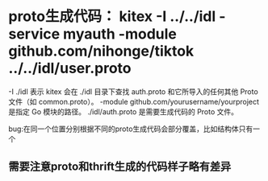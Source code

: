 # proto生成代码： kitex -I ../../idl -service myauth -module github.com/nihonge/tiktok ../../idl/user.proto
-I ./idl 表示 kitex 会在 ./idl 目录下查找 auth.proto 和它所导入的任何其他 Proto 文件（如 common.proto）。
-module github.com/yourusername/yourproject 是指定 Go 模块的路径。
./idl/auth.proto 是需要生成代码的 Proto 文件。

bug:在同一个位置分别根据不同的proto生成代码会部分覆盖，比如结构体只有一个
## 需要注意proto和thrift生成的代码样子略有差异